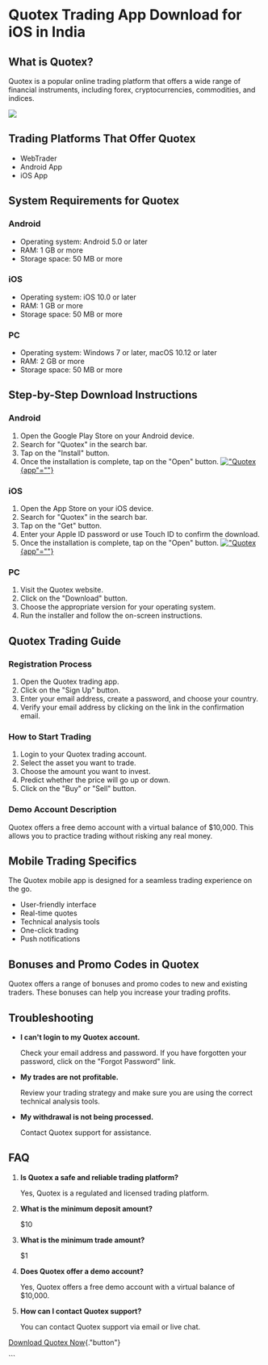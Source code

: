 # Quotex Trading App Download for iOS in India

## What is Quotex?

Quotex is a popular online trading platform that offers a wide range of
financial instruments, including forex, cryptocurrencies, commodities,
and indices.

[![](https://static.quotex.io/files/1_en/300_250.jpg)](https://traff.sbs/brokerqxsignupf)

## Trading Platforms That Offer Quotex

-   WebTrader
-   Android App
-   iOS App

## System Requirements for Quotex

### Android

-   Operating system: Android 5.0 or later
-   RAM: 1 GB or more
-   Storage space: 50 MB or more

### iOS

-   Operating system: iOS 10.0 or later
-   RAM: 1 GB or more
-   Storage space: 50 MB or more

### PC

-   Operating system: Windows 7 or later, macOS 10.12 or later
-   RAM: 2 GB or more
-   Storage space: 50 MB or more

## Step-by-Step Download Instructions

### Android

1.  Open the Google Play Store on your Android device.
2.  Search for "Quotex" in the search bar.
3.  Tap on the "Install" button.
4.  Once the installation is complete, tap on the "Open" button.
    [!["Quotex](\%22https://play.google.com/intl/en_us/badges/static/images/badges/en_badge_web_generic.png\%22){app"=""}](\%22https://play.google.com/store/apps/details?id=com.binary.trader\%22)

### iOS

1.  Open the App Store on your iOS device.
2.  Search for "Quotex" in the search bar.
3.  Tap on the "Get" button.
4.  Enter your Apple ID password or use Touch ID to confirm the
    download.
5.  Once the installation is complete, tap on the "Open" button.
    [!["Quotex](\%22https://tools.applemediaservices.com/api/badges/download-on-the-app-store/black/en-us?size=256x256&releaseDate=1617164800&id=1579798378\%22){app"=""}](\%22https://apps.apple.com/us/app/quotex-online-trading-platform/id1579798378\%22)

### PC

1.  Visit the Quotex website.
2.  Click on the "Download" button.
3.  Choose the appropriate version for your operating system.
4.  Run the installer and follow the on-screen instructions.

## Quotex Trading Guide

### Registration Process

1.  Open the Quotex trading app.
2.  Click on the "Sign Up" button.
3.  Enter your email address, create a password, and choose your
    country.
4.  Verify your email address by clicking on the link in the
    confirmation email.

### How to Start Trading

1.  Login to your Quotex trading account.
2.  Select the asset you want to trade.
3.  Choose the amount you want to invest.
4.  Predict whether the price will go up or down.
5.  Click on the "Buy" or "Sell" button.

### Demo Account Description

Quotex offers a free demo account with a virtual balance of \$10,000.
This allows you to practice trading without risking any real money.

## Mobile Trading Specifics

The Quotex mobile app is designed for a seamless trading experience on
the go.

-   User-friendly interface
-   Real-time quotes
-   Technical analysis tools
-   One-click trading
-   Push notifications

## Bonuses and Promo Codes in Quotex

Quotex offers a range of bonuses and promo codes to new and existing
traders. These bonuses can help you increase your trading profits.

## Troubleshooting

-   **I can\'t login to my Quotex account.**

    Check your email address and password. If you have forgotten your
    password, click on the "Forgot Password" link.

-   **My trades are not profitable.**

    Review your trading strategy and make sure you are using the correct
    technical analysis tools.

-   **My withdrawal is not being processed.**

    Contact Quotex support for assistance.

## FAQ

1.  **Is Quotex a safe and reliable trading platform?**

    Yes, Quotex is a regulated and licensed trading platform.

2.  **What is the minimum deposit amount?**

    \$10

3.  **What is the minimum trade amount?**

    \$1

4.  **Does Quotex offer a demo account?**

    Yes, Quotex offers a free demo account with a virtual balance of
    \$10,000.

5.  **How can I contact Quotex support?**

    You can contact Quotex support via email or live chat.

[Download Quotex
Now](\%22https://traff.sbs/quotexonelink\%22){."button"}

\`\`\`

